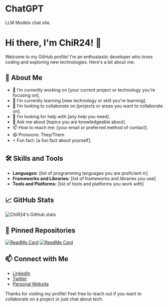 # ChatGPT
LLM Models chat site.

# Hi there, I'm ChiR24! 👋

Welcome to my GitHub profile! I'm an enthusiastic developer who loves coding and exploring new technologies. Here's a bit about me:

## 🚀 About Me
- 🔭 I’m currently working on [your current project or technology you're focusing on].
- 🌱 I’m currently learning [new technology or skill you're learning].
- 👯 I’m looking to collaborate on [projects or areas you want to collaborate on].
- 🤔 I’m looking for help with [any help you need].
- 💬 Ask me about [topics you are knowledgeable about].
- 📫 How to reach me: [your email or preferred method of contact].
- 😄 Pronouns: They/Them
- ⚡ Fun fact: [a fun fact about yourself].

## 🛠️ Skills and Tools
- **Languages:** [list of programming languages you are proficient in]
- **Frameworks and Libraries:** [list of frameworks and libraries you use]
- **Tools and Platforms:** [list of tools and platforms you work with]

## 📈 GitHub Stats
![ChiR24's GitHub stats](https://github-readme-stats.vercel.app/api?username=ChiR24&show_icons=true&theme=radical)

## 📌 Pinned Repositories
[![ReadMe Card](https://github-readme-stats.vercel.app/api/pin/?username=ChiR24&repo=repository-name&theme=radical)](https://github.com/ChiR24/repository-name)
[![ReadMe Card](https://github-readme-stats.vercel.app/api/pin/?username=ChiR24&repo=repository-name&theme=radical)](https://github.com/ChiR24/repository-name)

## 📫 Connect with Me
- [LinkedIn](https://www.linkedin.com/in/your-linkedin-profile)
- [Twitter](https://twitter.com/your-twitter-handle)
- [Personal Website](https://your-personal-website.com)

Thanks for visiting my profile! Feel free to reach out if you want to collaborate on a project or just chat about tech.
